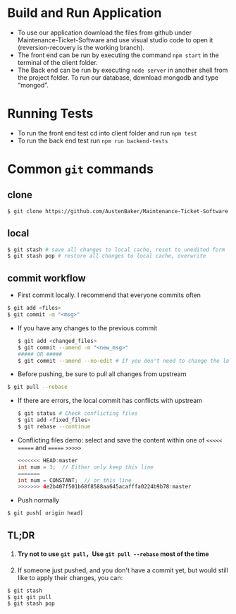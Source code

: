 # Build and Run Application
- To use our application download the files from github under Maintenance-Ticket-Software and use visual studio code to open it (reversion-recovery is the working branch). 
- The front end can be run by executing the command `npm start` in the terminal of the client folder.
- The Back end can be run by executing `node server` in another shell from the project folder. To run our database, download mongodb and type “mongod”.

# Running Tests
- To run the front end test cd into client folder and run `npm test`
- To run the back end test run `npm run backend-tests`

# Common `git` commands

## clone
```sh
$ git clone https://github.com/AustenBaker/Maintenance-Ticket-Software.git
```

## local
```sh
$ git stash # save all changes to local cache, reset to unedited form
$ git stash pop # restore all changes to local cache, overwrite
```

## commit workflow

* First commit locally. I recommend that everyone commits often
```sh
$ git add <files>
$ git commit -m "<msg>"
```
  - If you have any changes to the previous commit
     ```sh
     $ git add <changed_files>
     $ git commit --amend -m "<new_msg>"
     ##### OR #####
     $ git commit --amend --no-edit # If you don't need to change the last commit message
     ```


 * Before pushing, be sure to pull all changes from upstream
 ```sh
 $ git pull --rebase
 ```
  - If there are errors, the local commit has conflicts with upstream
    ```sh
    $ git status # Check conflicting files
    $ git add <fixed_files>
    $ git rebase --continue
    ```

  - Conflicting files demo: select and save the content within one of `<<<<<` `=====` and `=====` `>>>>>`
    ```java
    <<<<<<< HEAD:master
    int num = 3;  // Either only keep this line
    =======
    int num = CONSTANT;  // or this line
    >>>>>>> 4e2b407f501b68f8588aa645acafffa0224b9b78:master
    ```

* Push normally
```sh
$ git push[ origin head]
```

## TL;DR
1. #### **Try not to use `git pull`，Use `git pull --rebase` most of the time**
1. If someone just pushed, and you don't have a commit yet, but would still like to apply their changes, you can:
```sh
$ git stash
$ git git pull
$ git stash pop
```
